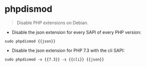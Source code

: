 # phpdismod

> Disable PHP extensions on Debian.

- Disable the json extension for every SAPI of every PHP version:

`sudo phpdismod {{json}}`

- Disable the json extension for PHP 7.3 with the cli SAPI:

`sudo phpdismod -v {{7.3}} -s {{cli}} {{json}}`
